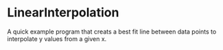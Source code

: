 # LinearInterpolation
A quick example program that creats a best fit line between data points to interpolate y values from a given x. 
